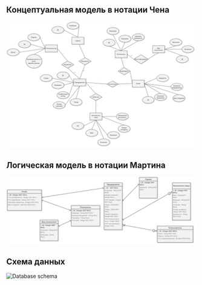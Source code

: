 ## Концептуальная модель в нотации Чена
![ERChen](diagrams/Концептуальная%20модель.png)
## Логическая модель в нотации Мартина
![ERMartin](diagrams/Логическая%20модель.png)
## Схема данных
   ![Database schema](https://i.imgur.com/K3gssHj.png)
